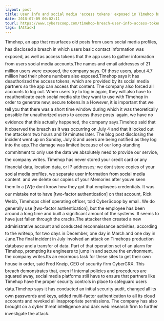 ```yaml
---
layout: post
title: User info and social media 'access tokens' exposed in Timehop breach
date: 2018-07-09 00:02:11
tourl: https://www.cyberscoop.com/timehop-breach-user-info-access-tokens/?category_news=technology
tags: [Attack]
---
```

Timehop, an app that resurfaces old posts from users social media profiles, has disclosed a breach in which users basic contact information was exposed, as well as access tokens that the app uses to gather information from users social media accounts.The names and email addresses of 21 million users were exposed, the company says. Of those users, about 4.7 million had their phone numbers also exposed.Timehop says it has deauthorized the access tokens, which are provided by its social media partners so the app can access that content. The company also forced all accounts to log out. When users try to log in again, they will also have to reauthenticate each social media site they want to use with Timehop in order to generate new, secure tokens.In a However, it is important that we tell you that there was a short time window during which it was theoretically possible for unauthorized users to access those posts  again, we have no evidence that this actually happened, the company says.Timehop said that it observed the breach as it was occurring on July 4 and that it locked out the attackers two hours and 19 minutes later. The blog post disclosing the incident went up on Sunday, July 8 and users are being notified as they log into the app.The damage was limited because of our long-standing commitment to only use the data we absolutely need to provide our service, the company writes. Timehop has never stored your credit card or any financial data, location data, or IP addresses; we dont store copies of your social media profiles, we separate user information from social media content  and we delete our copies of your Memories after youve seen them.In a [W]e dont know how they got that employees credentials. It was our mistake not to have [two-factor authentication] on that account, Rick Webb, Timehops chief operating officer, told CyberScoop by email. We do generally use [two-factor authentication], but the employee has been around a long time and built a significant amount of the systems. It seems to have just fallen through the cracks.The attacker then created a new administrative account and conducted reconnaissance activities, according to the writeup, for two days in December, one day in March and one day in June.The final incident in July involved an attack on Timehops production database and a transfer of data. Part of that operation set of an alarm for Timehop, prompting its engineers to jump in and secure the environment, the company writes.Its an enormous task for these sites to get their own house in order, said Fred Kneip, CEO of security firm CyberGRX. This breach demonstrates that, even if internal policies and procedures are squared away, social media platforms still have to ensure that partners like Timehop have the proper security controls in place to safeguard users data.Timehop says it has conducted an initial security audit, changed all its own passwords and keys, added multi-factor authentication to all its cloud accounts and revoked all inappropriate permissions. The company has also brought on a cyber threat intelligence and dark web research firm to further investigate the attack.